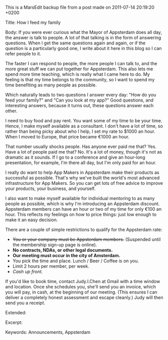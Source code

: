 This is a MarsEdit backup file from a post made on 2011-07-14 20:19:20 +0200

Title:
How I feed my family

Body:
If you were ever curious what the Mayor of Appsterdam does all day, the answer is talk to people. A lot of that talking is in the form of answering questions. When I get the same questions again and again, or if the question is a particularly good one, I write about it here in this blog so I can refer people to it.

The faster I can respond to people, the more people I can talk to, and the more great stuff we can put together for Appsterdam. This also lets me spend more time teaching, which is really what I came here to do. My feeling is that my time belongs to the community, so I want to spend my time benefiting as many people as possible.

Which naturally leads to two questions I answer every day: "How do you feed your family?" and "Can you look at my app?" Good questions, and interesting answers, because it turns out, these questions answer each other.

I need to buy food and pay rent. You want some of my time to be your time. Hence, I make myself available as a consultant. I don't have a lot of time, so rather than being picky about who I help, I set my rate to $1000 an hour. When I moved to Europe, that price became €1000 an hour.

That number usually shocks people. Has anyone ever paid me that? Yes. Have a lot of people paid me that? No. It's a lot of money, though it's not as dramatic as it sounds. If I go to a conference and give an hour-long presentation, for example, I'm there all day, but I'm only paid for an hour.

I really do want to help App Makers in Appsterdam make their products as successful as possible. That's why we've built the world's most advanced infrastructure for App Makers. So you can get lots of free advice to improve your products, your business, and yourself.

I also want to make myself available for individual mentoring to as many people as possible, which is why I'm introducing an Appsterdam discount. Appsterdam members can have an hour or two of my time for only €100 an hour. This reflects my feelings on how to price things: just low enough to make it an easy decision.

There are a couple of simple restrictions to qualify for the Appsterdam rate:
<ul>
<li>
<strike>You or your company must be Appsterdam members.</strike> 
(Suspended until the membership sign-up page is online).
</li>
<li>
<strong>No contracts, NDAs, or other legal documents.</strong>
</li>
<li>
<strong>Our meeting must occur in the city of Amsterdam.</strong>
</li>
<li>
You pick the time and place. Lunch / Beer / Coffee is on you.
</li>
<li>
Limit 2 hours per member, per week.
</li>
<li>
<em>Cash up front.</em>
</li>
</ul>

If you'd like to book time, contact Judy.I.Chen at Gmail with a time window and location. Once she schedules you, she'll send you an invoice, which you will pay, in cash, at the beginning of our meeting. (This ensures I can deliver a completely honest assessment and escape cleanly.) Judy will then send you a receipt.

Extended:


Excerpt:


Keywords:
Announcements, Appsterdam